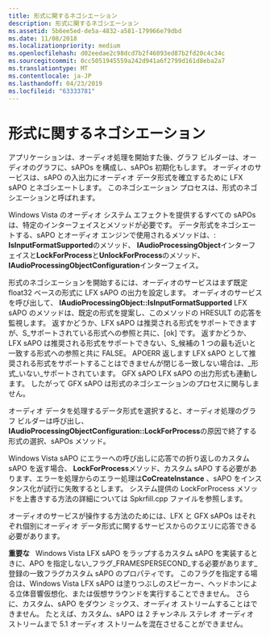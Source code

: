 ```yaml
---
title: 形式に関するネゴシエーション
description: 形式に関するネゴシエーション
ms.assetid: 5b6ee5ed-de5a-4832-a581-179966e79dbd
ms.date: 11/08/2018
ms.localizationpriority: medium
ms.openlocfilehash: d02eedae2c98dcd7b2f46093ed87b2fd20c4c34c
ms.sourcegitcommit: 0cc5051945559a242d941a6f2799d161d8eba2a7
ms.translationtype: MT
ms.contentlocale: ja-JP
ms.lasthandoff: 04/23/2019
ms.locfileid: "63333781"
---
```

# <a name="format-negotiation"></a>形式に関するネゴシエーション


アプリケーションは、オーディオ処理を開始すた後、グラフ ビルダーは、オーディオのグラフに、sAPOs を構成し、sAPOs 初期化もします。 オーディオのサービスは、sAPO の入出力にオーディオ データ形式を確立するために LFX sAPO とネゴシエートします。 このネゴシエーション プロセスは、形式のネゴシエーションと呼ばれます。

Windows Vista のオーディオ システム エフェクトを提供するすべての sAPOs は、特定のインターフェイスとメソッドが必要です。 データ形式をネゴシエートする、sAPO とオーディオ エンジンで使用されるメソッドは、: **IsInputFormatSupported**のメソッド、 **IAudioProcessingObject**インターフェイスと**LockForProcess**と**UnlockForProcess**のメソッド、 **IAudioProcessingObjectConfiguration**インターフェイス。 

形式のネゴシエーションを開始するには、オーディオのサービスはまず既定 float32 ベースの形式に LFX sAPO の出力を設定します。 オーディオのサービスを呼び出して、 **IAudioProcessingObject::IsInputFormatSupported** LFX sAPO のメソッドは、既定の形式を提案し、このメソッドの HRESULT の応答を監視します。 返すかどうか、LFX sAPO は推奨される形式をサポートできますが、S\_サポートされている形式への参照と共に、[ok] です。 返すかどうか、LFX sAPO は推奨される形式をサポートできない、S\_候補の 1 つの最も近いと一致する形式への参照と共に FALSE。 APOERR 返します LFX sAPO として推奨される形式をサポートすることはできませんが閉じる一致しない場合は、\_形式\_いない\_サポートされています。 GFX sAPO LFX sAPO の出力形式も連動します。 したがって GFX sAPO は形式のネゴシエーションのプロセスに関与しません。

オーディオ データを処理するデータ形式を選択すると、オーディオ処理のグラフ ビルダーは呼び出し、 **IAudioProcessingObjectConfiguration::LockForProcess**の原因で終了する形式の選択、sAPOs メソッド。

Windows Vista sAPO にエラーへの呼び出しに応答での折り返しのカスタム sAPO を返す場合、 **LockForProcess**メソッド、カスタム sAPO する必要があります、エラーを処理からのエラー処理は**CoCreateInstance** 、sAPO をインスタンス化が試行に失敗するとします。 システム提供の LockForProcess メソッドを上書きする方法の詳細については Spkrfill.cpp ファイルを参照します。

オーディオのサービスが操作する方法のためには、LFX と GFX sAPOs はそれぞれ個別にオーディオ データ形式に関するサービスからのクエリに応答できる必要があります。

**重要な**   Windows Vista LFX sAPO をラップするカスタム sAPO を実装するときに、APO を指定しない\_フラグ\_FRAMESPERSECOND\_する必要があります\_登録の一致フラグカスタム sAPO のプロパティです。 このフラグを指定する場合は、Windows Vista LFX sAPO は塗りつぶしのスピーカー、ヘッドホンによる立体音響仮想化、または仮想サラウンドを実行することできません。 さらに、カスタム、sAPO をダウン ミックス、オーディオ ストリームすることはできません。 たとえば、カスタム、sAPO は 2 チャンネル ステレオ オーディオ ストリームまで 5.1 オーディオ ストリームを混在させることができません。

 

 

 




